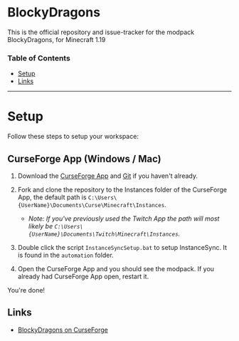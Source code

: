 # BlockyDragons

This is the official repository and issue-tracker for the modpack BlockyDragons, for Minecraft 1.19

### Table of Contents

-   [Setup](#setup)
-   [Links](#links)

<hr></hr>

# Setup

Follow these steps to setup your workspace:

## CurseForge App (Windows / Mac)

1. Download the [CurseForge App](https://curseforge.overwolf.com/) and [Git](https://git-scm.com/downloads) if you haven't already.
2. Fork and clone the repository to the Instances folder of the CurseForge App, the default path is `C:\Users\{UserName}\Documents\Curse\Minecraft\Instances`.

    - _Note: If you've previously used the Twitch App the path will most likely be `C:\Users\{UserName}\Documents\Twitch\Minecraft\Instances`._

3. Double click the script `InstanceSyncSetup.bat` to setup InstanceSync. It is found in the `automation` folder.
4. Open the CurseForge App and you should see the modpack. If you already had CurseForge App open, restart it.

You're done!

## Links

-   [BlockyDragons on CurseForge](https://www.curseforge.com/minecraft/modpacks/blocky-dragons)
